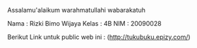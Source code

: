 Assalamu'alaikum warahmatullahi wabarakatuh

Nama : Rizki Bimo Wijaya
Kelas : 4B
NIM : 20090028

Berikut Link untuk public web ini :
(http://tukubuku.epizy.com/)

